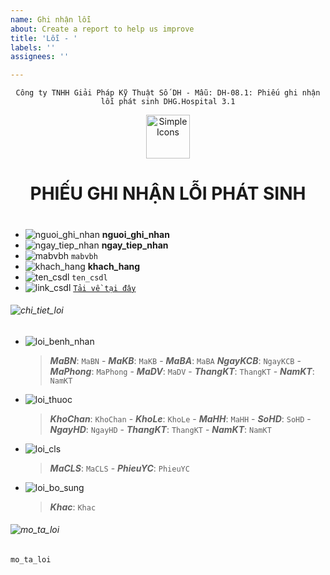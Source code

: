 ```yaml
---
name: Ghi nhận lỗi
about: Create a report to help us improve
title: 'Lỗi - '
labels: ''
assignees: ''

---
```


<div align="center">

`Công ty TNHH Giải Pháp Kỹ Thuật Số DH - Mẫu: DH-08.1: Phiếu ghi nhận lỗi phát sinh DHG.Hospital 3.1`

</div>

<div align="center">
  <img src="https://raw.githubusercontent.com/dh-hos/dhg.hospitalprinter/main/Deploy_Tools/Logo.ico" alt="Simple Icons" width=70>
  <h1>PHIẾU GHI NHẬN LỖI PHÁT SINH</h1>  
</div>

#

-  ![nguoi_ghi_nhan](https://img.shields.io/badge/Người%20ghi%20nhận-:-blue?style=plastic&logo=github) **nguoi_ghi_nhan**
-  ![ngay_tiep_nhan](https://img.shields.io/badge/Ngày%20chi%20nhận-:-blue?style=plastic&logo=github) **ngay_tiep_nhan**
-  ![mabvbh](https://img.shields.io/badge/Mã%20bệnh%20viện-:-blue?style=plastic&logo=github) `mabvbh`
-  ![khach_hang](https://img.shields.io/badge/Bệnh%20viện-:-blue?style=plastic&logo=github) **khach_hang**
-  ![ten_csdl](https://img.shields.io/badge/Tên%20cơ%20sở%20dữ%20liệu-:-blue?style=plastic&logo=github) `ten_csdl`
-  ![link_csdl](https://img.shields.io/badge/Tệp%20dữ%20liệu-:-blue?style=plastic&logo=github) [`Tải về tại đây`](link_csdl)

###### ![chi_tiet_loi](https://img.shields.io/badge/Chi%20tiết%20lỗi%20phát%20sinh-:-blue?style=for-the-badge&logo=github)

-  ![loi_benh_nhan](https://img.shields.io/badge/Chi%20tiết%20bệnh%20nhân-:-blue?style=plastic&logo=github)
   > _**MaBN**_: `MaBN` - _**MaKB**_: `MaKB` - _**MaBA**_: `MaBA` _**NgayKCB**_: `NgayKCB` - _**MaPhong**_: `MaPhong` - _**MaDV**_: `MaDV` - _**ThangKT**_: `ThangKT` - _**NamKT**_: `NamKT`
-  ![loi_thuoc](https://img.shields.io/badge/Chi%20tiết%20thuốc-:-blue?style=plastic&logo=github)
   > _**KhoChan**_: `KhoChan` - _**KhoLe**_: `KhoLe` - _**MaHH**_: `MaHH` - _**SoHD**_: `SoHD` - _**NgayHD**_: `NgayHD` - _**ThangKT**_: `ThangKT` - _**NamKT**_: `NamKT`
-  ![loi_cls](https://img.shields.io/badge/Chi%20tiết%20CLS-:-blue?style=plastic&logo=github)
   > _**MaCLS**_: `MaCLS` - _**PhieuYC**_: `PhieuYC`
-  ![loi_bo_sung](https://img.shields.io/badge/Chi%20tiết%20bổ%20sung-:-blue?style=plastic&logo=github)
   > _**Khac**_: `Khac`

###### ![mo_ta_loi](https://img.shields.io/badge/Mô%20tả%20thông%20tin%20lỗi-:-blue?style=for-the-badge&logo=github)

```
mo_ta_loi

```

